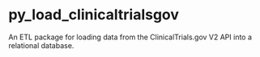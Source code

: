 # py_load_clinicaltrialsgov
An ETL package for loading data from the ClinicalTrials.gov V2 API into a relational database.
